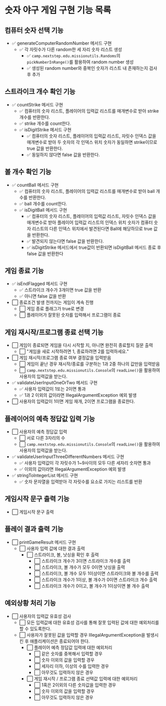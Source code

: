 # 숫자 야구 게임 구현 기능 목록 

## 컴퓨터 숫자 선택 기능
- ✅ generateComputerRandomNumber 메서드 구현
  - ✅ 각 자릿수가 다른 random한 세 자리 숫자 리스트 생성
    - ✅ `camp.nextstep.edu.missionutils.Randoms`의 `pickNumberInRange()`를 활용하여 random number 생성
    - ✅ 생성된 random number와 중복인 숫자가 리스트 내 존재하는지 검사 후 추가

## 스트라이크 개수 확인 기능
- ✅ countStrike 메서드 구현
  - ✅ 컴퓨터의 숫자 리스트, 플레이어의 입력값 리스트를 매개변수로 받아 strike 개수를 반환한다.
  - ✅ strike 개수를 count한다.
  - ✅ isDigitStrike 메서드 구현
    - ✅ 컴퓨터의 숫자 리스트, 플레이어의 입력값 리스트, 자릿수 인덱스 값을 매개변수로 받아 두 숫자의 각 인덱스 위치 숫자가 동일하면 strike이므로 true 값을 반환한다.
    - ✅ 동일하지 않다면 false 값을 반환한다.

## 볼 개수 확인 기능
- ✅ countBall 메서드 구현
  - ✅ 컴퓨터의 숫자 리스트, 플레이어의 입력값 리스트를 매개변수로 받아 ball 개수를 반환한다.
  - ✅ ball 개수를 count한다.
  - ✅ isDigitBall 메서드 구현
    - ✅ 컴퓨터의 숫자 리스트, 플레이어의 입력값 리스트, 자릿수 인덱스 값을 매개변수로 받아 플레이어 입력값 리스트의 인덱스 위치 숫자가 컴퓨터 숫자 리스트의 다른 인덱스 위치에서 발견된다면 Ball에 해당하므로 true 값을 반환한다.
    - ✅ 발견되지 않는다면 false 값을 반환한다.
    - ✅ isDigitStrike 메서드에서 true값이 반환되면 isDigitBall 메서드 종료 후 false 값을 반환한다

## 게임 종료 기능
- ✅ isEndFlagged 메서드 구현
  - ✅ 스트라이크 개수가 3개이면 true 값을 반환
  - ✅ 아니면 false 값을 반환
- ⬜ 종료조건 발생 전까지는 게임이 계속 진행
  - ⬜ 게임 종료 플래그가 true로 변경
  - ⬜ 플레이어가 잘못된 숫자를 입력해서 프로그램이 종료

## 게임 재시작/프로그램 종료 선택 기능
- ⬜ 게임이 종료되면 게임을 다시 시작할 지, 아니면 완전히 종료할지 질문 출력
  - ⬜ "게임을 새로 시작하려면 1, 종료하려면 2를 입력하세요."
- ⬜ 게임 재시작/프로그램 종료 여부 결정값을 입력받음
  - ⬜ 게임이 끝난 경우 재시작/종료를 구분하는 1과 2중 하나의 값만을 입력받음
  - ⬜ `camp.nextstep.edu.missionutils.Console`의 `readLine()`을 활용하여 사용자의 입력값을 받는다.
- ✅ validateUserInputOneOrTwo 메서드 구현
  - ✅ 사용자 입력값이 1또는 2이면 통과
  - ✅ 1과 2 이외의 값이라면 IllegalArgumentException 예외 발생
- ⬜ 사용자의 입력값이 1이면 게임 재개, 2이면 프로그램을 종료한다.

## 플레이어의 예측 정답값 입력 기능
- ⬜ 사용자의 예측 정답값 입력
  - ⬜ 서로 다른 3자리의 수
  - ⬜ `camp.nextstep.edu.missionutils.Console`의 `readLine()`을 활용하여 사용자의 입력값을 받는다.
- ✅ validateUserInputThreeDifferentNumbers 메서드 구현
  - ✅ 사용자 입력값이 각 자릿수가 1~9사이의 모두 다른 세자리 숫자면 통과
  - ✅ 이외의 값이라면 IllegalArgumentException 예외 발생
- ✅ stringToIntegerList 메서드 구현
  - ✅ 숫자 문자열을 입력받아 각 자릿수를 요소로 가지는 리스트를 반환

## 게임시작 문구 출력 기능
- ⬜ 게임시작 문구 출력

## 플레이 결과 출력 기능
- ⬜ printGameResult 메서드 구현
  - ⬜ 사용자 입력 값에 대한 결과 출력
    - ⬜ 스트라이크, 볼, 낫싱을 확인 후 출력
      - ⬜ 스트라이크 개수가 3이면 스트라이크 개수를 출력
      - ⬜ 스트라이크, 볼 개수가 모두 0이면 낫싱을 출력
      - ⬜ 스트라이크, 볼 개수 모두 1이상이면 스트라이크와 볼 개수를 출력
      - ⬜ 스트라이크 개수가 1이상, 볼 개수가 0이면 스트라이크 개수 출력
      - ⬜ 스트라이크 개수가 0이고, 볼 개수가 1이상이면 볼 개수 출력

## 예외상황 처리 기능
- ⬜ 사용자의 입력값 유효성 검사
  - ⬜ 모든 입력값에 대한 유효성 검사를 통해 잘못 입력된 값에 대한 예외처리를 할 수 있도록한다.
  - ⬜ 사용자가 잘못된 값을 입력할 경우 IllegalArgumentException을 발생시킨 후 애플리케이션은 종료되어야 한다.
    - ⬜ 플레이어 예측 정답값 입력에 대한 예외처리
      - ⬜ 같은 숫자를 중복해서 입력할 경우
      - ⬜ 숫자 이외의 값을 입력할 경우
      - ⬜ 세자리 이하, 이상의 수를 입력한 경우
      - ⬜ 아무것도 입력하지 않은 경우
    - ⬜ 게임 재시작 / 프로그램 종료 선택값 입력에 대한 예외처리
      - ⬜ 1혹은 2이외의 다른 숫자값을 입력한 경우
      - ⬜ 숫자 이외의 값을 입력할 경우
      - ⬜ 아무것도 입력하지 않은 경우